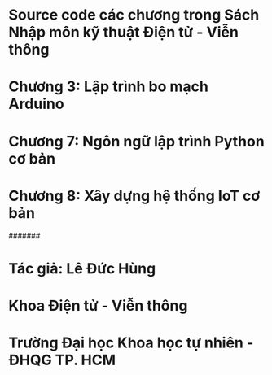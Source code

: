 # Source code các chương trong Sách Nhập môn kỹ thuật Điện tử - Viễn thông
# Chương 3: Lập trình bo mạch Arduino
# Chương 7: Ngôn ngữ lập trình Python cơ bản
# Chương 8: Xây dựng hệ thống IoT cơ bản
#######
# Tác giả: Lê Đức Hùng
# Khoa Điện tử - Viễn thông
# Trường Đại học Khoa học tự nhiên - ĐHQG TP. HCM

